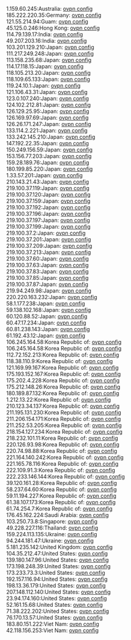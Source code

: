 1.159.60.245:Australia: [ovpn config](vpn/1_159_60_245.ovpn)  
185.222.220.35:Germany: [ovpn config](vpn/185_222_220_35.ovpn)  
121.55.214.94:Guam: [ovpn config](vpn/121_55_214_94.ovpn)  
45.125.0.246:Hong Kong: [ovpn config](vpn/45_125_0_246.ovpn)  
114.79.139.17:India: [ovpn config](vpn/114_79_139_17.ovpn)  
49.207.203.16:India: [ovpn config](vpn/49_207_203_16.ovpn)  
103.201.129.210:Japan: [ovpn config](vpn/103_201_129_210.ovpn)  
111.217.249.248:Japan: [ovpn config](vpn/111_217_249_248.ovpn)  
113.158.235.68:Japan: [ovpn config](vpn/113_158_235_68.ovpn)  
114.17.118.15:Japan: [ovpn config](vpn/114_17_118_15.ovpn)  
118.105.213.20:Japan: [ovpn config](vpn/118_105_213_20.ovpn)  
118.109.65.133:Japan: [ovpn config](vpn/118_109_65_133.ovpn)  
119.24.10.1:Japan: [ovpn config](vpn/119_24_10_1.ovpn)  
121.106.43.31:Japan: [ovpn config](vpn/121_106_43_31.ovpn)  
123.0.107.240:Japan: [ovpn config](vpn/123_0_107_240.ovpn)  
124.102.212.81:Japan: [ovpn config](vpn/124_102_212_81.ovpn)  
126.129.25.95:Japan: [ovpn config](vpn/126_129_25_95.ovpn)  
126.169.97.69:Japan: [ovpn config](vpn/126_169_97_69.ovpn)  
126.26.171.247:Japan: [ovpn config](vpn/126_26_171_247.ovpn)  
133.114.2.221:Japan: [ovpn config](vpn/133_114_2_221.ovpn)  
133.242.145.210:Japan: [ovpn config](vpn/133_242_145_210.ovpn)  
147.192.22.35:Japan: [ovpn config](vpn/147_192_22_35.ovpn)  
150.249.156.59:Japan: [ovpn config](vpn/150_249_156_59.ovpn)  
153.156.77.203:Japan: [ovpn config](vpn/153_156_77_203.ovpn)  
159.28.189.76:Japan: [ovpn config](vpn/159_28_189_76.ovpn)  
180.199.85.220:Japan: [ovpn config](vpn/180_199_85_220.ovpn)  
1.33.57.201:Japan: [ovpn config](vpn/1_33_57_201.ovpn)  
210.143.21.43:Japan: [ovpn config](vpn/210_143_21_43.ovpn)  
219.100.37.119:Japan: [ovpn config](vpn/219_100_37_119.ovpn)  
219.100.37.120:Japan: [ovpn config](vpn/219_100_37_120.ovpn)  
219.100.37.159:Japan: [ovpn config](vpn/219_100_37_159.ovpn)  
219.100.37.192:Japan: [ovpn config](vpn/219_100_37_192.ovpn)  
219.100.37.196:Japan: [ovpn config](vpn/219_100_37_196.ovpn)  
219.100.37.197:Japan: [ovpn config](vpn/219_100_37_197.ovpn)  
219.100.37.199:Japan: [ovpn config](vpn/219_100_37_199.ovpn)  
219.100.37.2:Japan: [ovpn config](vpn/219_100_37_2.ovpn)  
219.100.37.201:Japan: [ovpn config](vpn/219_100_37_201.ovpn)  
219.100.37.209:Japan: [ovpn config](vpn/219_100_37_209.ovpn)  
219.100.37.213:Japan: [ovpn config](vpn/219_100_37_213.ovpn)  
219.100.37.60:Japan: [ovpn config](vpn/219_100_37_60.ovpn)  
219.100.37.63:Japan: [ovpn config](vpn/219_100_37_63.ovpn)  
219.100.37.83:Japan: [ovpn config](vpn/219_100_37_83.ovpn)  
219.100.37.85:Japan: [ovpn config](vpn/219_100_37_85.ovpn)  
219.100.37.87:Japan: [ovpn config](vpn/219_100_37_87.ovpn)  
219.94.249.98:Japan: [ovpn config](vpn/219_94_249_98.ovpn)  
220.220.163.232:Japan: [ovpn config](vpn/220_220_163_232.ovpn)  
58.1.177.238:Japan: [ovpn config](vpn/58_1_177_238.ovpn)  
59.138.102.168:Japan: [ovpn config](vpn/59_138_102_168.ovpn)  
60.120.88.52:Japan: [ovpn config](vpn/60_120_88_52.ovpn)  
60.47.17.234:Japan: [ovpn config](vpn/60_47_17_234.ovpn)  
60.81.238.143:Japan: [ovpn config](vpn/60_81_238_143.ovpn)  
61.192.43.12:Japan: [ovpn config](vpn/61_192_43_12.ovpn)  
106.245.164.58:Korea Republic of: [ovpn config](vpn/106_245_164_58.ovpn)  
106.245.164.58:Korea Republic of: [ovpn config](vpn/106_245_164_58.ovpn)  
112.72.152.213:Korea Republic of: [ovpn config](vpn/112_72_152_213.ovpn)  
118.38.110.9:Korea Republic of: [ovpn config](vpn/118_38_110_9.ovpn)  
121.169.99.167:Korea Republic of: [ovpn config](vpn/121_169_99_167.ovpn)  
175.193.152.167:Korea Republic of: [ovpn config](vpn/175_193_152_167.ovpn)  
175.202.4.228:Korea Republic of: [ovpn config](vpn/175_202_4_228.ovpn)  
175.212.148.26:Korea Republic of: [ovpn config](vpn/175_212_148_26.ovpn)  
180.189.87.132:Korea Republic of: [ovpn config](vpn/180_189_87_132.ovpn)  
1.212.13.22:Korea Republic of: [ovpn config](vpn/1_212_13_22.ovpn)  
210.123.34.137:Korea Republic of: [ovpn config](vpn/210_123_34_137.ovpn)  
211.195.131.230:Korea Republic of: [ovpn config](vpn/211_195_131_230.ovpn)  
211.206.154.171:Korea Republic of: [ovpn config](vpn/211_206_154_171.ovpn)  
211.252.53.205:Korea Republic of: [ovpn config](vpn/211_252_53_205.ovpn)  
218.154.127.234:Korea Republic of: [ovpn config](vpn/218_154_127_234.ovpn)  
218.232.101.11:Korea Republic of: [ovpn config](vpn/218_232_101_11.ovpn)  
220.126.93.98:Korea Republic of: [ovpn config](vpn/220_126_93_98.ovpn)  
220.74.98.88:Korea Republic of: [ovpn config](vpn/220_74_98_88.ovpn)  
221.164.140.242:Korea Republic of: [ovpn config](vpn/221_164_140_242.ovpn)  
221.165.78.116:Korea Republic of: [ovpn config](vpn/221_165_78_116.ovpn)  
222.109.91.3:Korea Republic of: [ovpn config](vpn/222_109_91_3.ovpn)  
222.233.146.144:Korea Republic of: [ovpn config](vpn/222_233_146_144.ovpn)  
39.120.161.28:Korea Republic of: [ovpn config](vpn/39_120_161_28.ovpn)  
58.237.64.60:Korea Republic of: [ovpn config](vpn/58_237_64_60.ovpn)  
59.11.194.227:Korea Republic of: [ovpn config](vpn/59_11_194_227.ovpn)  
61.38.107.173:Korea Republic of: [ovpn config](vpn/61_38_107_173.ovpn)  
61.74.254.7:Korea Republic of: [ovpn config](vpn/61_74_254_7.ovpn)  
176.45.162.224:Saudi Arabia: [ovpn config](vpn/176_45_162_224.ovpn)  
103.250.73.8:Singapore: [ovpn config](vpn/103_250_73_8.ovpn)  
49.228.227.116:Thailand: [ovpn config](vpn/49_228_227_116.ovpn)  
159.224.113.135:Ukraine: [ovpn config](vpn/159_224_113_135.ovpn)  
94.244.181.47:Ukraine: [ovpn config](vpn/94_244_181_47.ovpn)  
5.181.235.142:United Kingdom: [ovpn config](vpn/5_181_235_142.ovpn)  
104.35.212.47:United States: [ovpn config](vpn/104_35_212_47.ovpn)  
139.180.147.96:United States: [ovpn config](vpn/139_180_147_96.ovpn)  
173.198.248.39:United States: [ovpn config](vpn/173_198_248_39.ovpn)  
173.233.73.3:United States: [ovpn config](vpn/173_233_73_3.ovpn)  
192.157.116.94:United States: [ovpn config](vpn/192_157_116_94.ovpn)  
198.13.36.179:United States: [ovpn config](vpn/198_13_36_179.ovpn)  
207.148.112.140:United States: [ovpn config](vpn/207_148_112_140.ovpn)  
23.94.174.160:United States: [ovpn config](vpn/23_94_174_160.ovpn)  
52.161.15.68:United States: [ovpn config](vpn/52_161_15_68.ovpn)  
71.38.222.202:United States: [ovpn config](vpn/71_38_222_202.ovpn)  
76.170.13.57:United States: [ovpn config](vpn/76_170_13_57.ovpn)  
183.80.151.222:Viet Nam: [ovpn config](vpn/183_80_151_222.ovpn)  
42.118.156.253:Viet Nam: [ovpn config](vpn/42_118_156_253.ovpn)  
